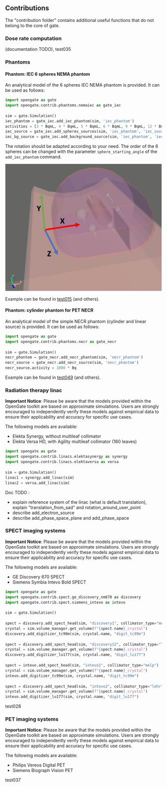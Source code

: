 ## Contributions

The "contribution folder" contains additional useful functions that do not belong to the core of gate.

### Dose rate computation

(documentation TODO), test035

### Phantoms

#### Phantom: IEC 6 spheres NEMA phantom

An analytical model of the 6 spheres IEC NEMA phantom is provided. It can be used as follows:

```python
import opengate as gate
import opengate.contrib.phantoms.nemaiec as gate_iec

sim = gate.Simulation()
iec_phantom = gate_iec.add_iec_phantom(sim, 'iec_phantom')
activities = [3 * BqmL, 4 * BqmL, 5 * BqmL, 6 * BqmL, 9 * BqmL, 12 * BqmL]
iec_source = gate_iec.add_spheres_sources(sim, 'iec_phantom', 'iec_source', 'all', activities)
iec_bg_source = gate_iec.add_background_source(sim, 'iec_phantom', 'iec_bg_source', 0.1 * BqmL)
```

The rotation should be adapted according to your need. The order of the 6 spheres can be changed with the parameter `sphere_starting_angle` of the `add_iec_phantom` command.

![](figures/iec_6spheres.png)

Example can be found in [test015](https://github.com/OpenGATE/opengate/blob/master/opengate/tests/src/test015_iec_phantom_1.py) (and others).

#### Phantom: cylinder phantom for PET NECR

An analytical model of the simple NECR phantom (cylinder and linear source) is provided. It can be used as follows:


```python
import opengate as gate
import opengate.contrib.phantoms.necr as gate_necr

sim = gate.Simulation()
necr_phantom = gate_necr.add_necr_phantom(sim, 'necr_phantom')
necr_source = gate_necr.add_necr_source(sim, 'necr_phantom')
necr_source.activity = 1000 * Bq
```
Example can be found in [test049](https://github.com/OpenGATE/opengate/blob/master/opengate/tests/src/test049_pet_digit_blurring_v1.py) (and others).


### Radiation therapy linac

**Important Notice**: Please be aware that the models provided within the OpenGate toolkit are based on approximate simulations. Users are strongly encouraged to independently verify these models against empirical data to ensure their applicability and accuracy for specific use cases.

The following models are available:
- Elekta Synergy, without multileaf collimator
- Elekta Versa HD, with Agility multileaf collimator (160 leaves)

```python
import opengate as gate
import opengate.contrib.linacs.elektasynergy as synergy
import opengate.contrib.linacs.elektaversa as versa

sim = gate.Simulation()
linac1 = synergy.add_linac(sim)
linac2 = versa.add_linac(sim)
```

Doc TODO :
- explain reference system of the linac (what is default translation), explain "translation_from_sad" and rotation_around_user_point
- describe add_electron_source
- describe add_phase_space_plane and add_phase_space




### SPECT imaging systems

**Important Notice**: Please be aware that the models provided within the OpenGate toolkit are based on approximate simulations. Users are strongly encouraged to independently verify these models against empirical data to ensure their applicability and accuracy for specific use cases.

The following models are available:
- GE Discovery 670 SPECT
- Siemens Symbia Intevo Bold SPECT

```python
import opengate as gate
import opengate.contrib.spect.ge_discovery_nm670 as discovery
import opengate.contrib.spect.siemens_intevo as intevo

sim = gate.Simulation()

spect = discovery.add_spect_head(sim, "discovery1", collimator_type="melp")
crystal = sim.volume_manager.get_volume(f"{spect.name}_crystal")
discovery.add_digitizer_tc99m(sim, crystal.name, "digit_tc99m")

spect = discovery.add_spect_head(sim, "discovery12", collimator_type="lehr")
crystal = sim.volume_manager.get_volume(f"{spect.name}_crystal")
discovery.add_digitizer_lu177(sim, crystal.name, "digit_lu177")

spect = intevo.add_spect_head(sim, "intevo1", collimator_type="melp")
crystal = sim.volume_manager.get_volume(f"{spect.name}_crystal")
intevo.add_digitizer_tc99m(sim, crystal.name, "digit_tc99m")

spect = discovery.add_spect_head(sim, "intevo2", collimator_type="lehr")
crystal = sim.volume_manager.get_volume(f"{spect.name}_crystal")
intevo.add_digitizer_lu177(sim, crystal.name, "digit_lu177")
```

test028

### PET imaging systems

**Important Notice**: Please be aware that the models provided within the OpenGate toolkit are based on approximate simulations. Users are strongly encouraged to independently verify these models against empirical data to ensure their applicability and accuracy for specific use cases.

The following models are available:
- Philips Vereos Digital PET
- Siemens Biograph Vision PET

test037
